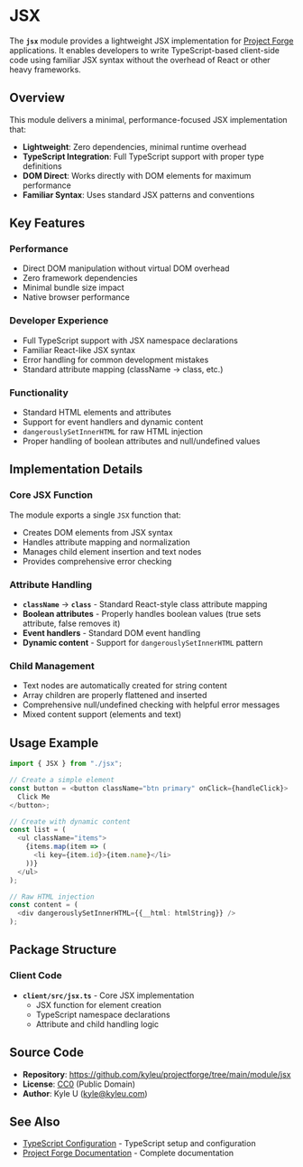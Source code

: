 # JSX

The **`jsx`** module provides a lightweight JSX implementation for [Project Forge](https://projectforge.dev) applications. It enables developers to write TypeScript-based client-side code using familiar JSX syntax without the overhead of React or other heavy frameworks.

## Overview

This module delivers a minimal, performance-focused JSX implementation that:

- **Lightweight**: Zero dependencies, minimal runtime overhead
- **TypeScript Integration**: Full TypeScript support with proper type definitions
- **DOM Direct**: Works directly with DOM elements for maximum performance
- **Familiar Syntax**: Uses standard JSX patterns and conventions

## Key Features

### Performance
- Direct DOM manipulation without virtual DOM overhead
- Zero framework dependencies
- Minimal bundle size impact
- Native browser performance

### Developer Experience
- Full TypeScript support with JSX namespace declarations
- Familiar React-like JSX syntax
- Error handling for common development mistakes
- Standard attribute mapping (className → class, etc.)

### Functionality
- Standard HTML elements and attributes
- Support for event handlers and dynamic content
- `dangerouslySetInnerHTML` for raw HTML injection
- Proper handling of boolean attributes and null/undefined values

## Implementation Details

### Core JSX Function

The module exports a single `JSX` function that:
- Creates DOM elements from JSX syntax
- Handles attribute mapping and normalization
- Manages child element insertion and text nodes
- Provides comprehensive error checking

### Attribute Handling
- **`className`** → **`class`** - Standard React-style class attribute mapping
- **Boolean attributes** - Properly handles boolean values (true sets attribute, false removes it)
- **Event handlers** - Standard DOM event handling
- **Dynamic content** - Support for `dangerouslySetInnerHTML` pattern

### Child Management
- Text nodes are automatically created for string content
- Array children are properly flattened and inserted
- Comprehensive null/undefined checking with helpful error messages
- Mixed content support (elements and text)

## Usage Example

```typescript
import { JSX } from "./jsx";

// Create a simple element
const button = <button className="btn primary" onClick={handleClick}>
  Click Me
</button>;

// Create with dynamic content
const list = (
  <ul className="items">
    {items.map(item => (
      <li key={item.id}>{item.name}</li>
    ))}
  </ul>
);

// Raw HTML injection
const content = (
  <div dangerouslySetInnerHTML={{__html: htmlString}} />
);
```

## Package Structure

### Client Code
- **`client/src/jsx.ts`** - Core JSX implementation
  - JSX function for element creation
  - TypeScript namespace declarations
  - Attribute and child handling logic

## Source Code

- **Repository**: https://github.com/kyleu/projectforge/tree/main/module/jsx
- **License**: [CC0](https://creativecommons.org/publicdomain/zero/1.0) (Public Domain)
- **Author**: Kyle U (kyle@kyleu.com)

## See Also

- [TypeScript Configuration](../typescript.md) - TypeScript setup and configuration
- [Project Forge Documentation](https://projectforge.dev) - Complete documentation
